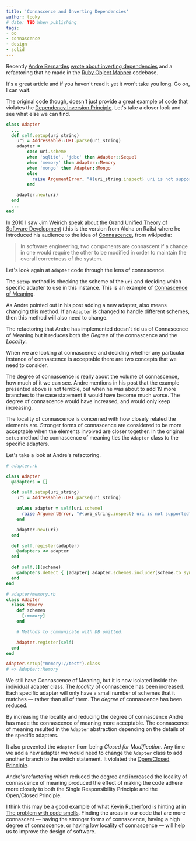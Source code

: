```yaml
---
title: 'Connascence and Inverting Dependencies'
author: tooky
# date: TBD When publishing
tags:
- oo
- connascence
- design
- solid
---
```


Recently [Andre Bernardes][andre] [wrote about inverting
dependencies][inverting] and a refactoring that he made in the [Ruby Object
Mapper][rom] codebase.

It's a great article and if you haven't read it yet it won't take you long.
Go on, I can wait.

The original code though, doesn't just provide a great example of code that
violates the [Dependency Inversion Principle][DIP]. Let's take a closer look and
see what else we can find.

```ruby
class Adapter
  ...
  def self.setup(uri_string)
    uri = Addressable::URI.parse(uri_string)
    adapter =
        case uri.scheme
        when 'sqlite', 'jdbc' then Adapter::Sequel
        when 'memory' then Adapter::Memory
        when 'mongo' then Adapter::Mongo
        else
          raise ArgumentError, "#{uri_string.inspect} uri is not supported"
        end

    adapter.new(uri)
  end
  ...
end
```

In 2010 I saw Jim Weirich speak about the [Grand Unified Theory of Software
Development][GUT] (this is the version from Aloha on Rails) where he introduced
his audience to the idea of [Connascence][connascence], from wikipedia:

  > In software engineering, two components are connascent if a change in one
  > would require the other to be modified in order to maintain the overall
  > correctness of the system.

Let's look again at `Adapter` code through the lens of connascence.

The `setup` method is checking the scheme of the `uri` and deciding which
specific adapter to use in this instance. This is an example of [Connascence of
Meaning][CoM].

As Andre pointed out in his post adding a new adapter, also means changing this
method. If an `Adapter` is changed to handle different schemes, then this method
will also need to change.

The refactoring that Andre has implemented doesn't rid us of Connascence of
Meaning but it reduces both the *Degree* of the connascence and the *Locality*.

When we are looking at connascence and deciding whether any particular instance
of connascence is acceptable there are two concepts that we need to consider.

The degree of connascence is really about the volume of connascence, how much of
it we can see. Andre mentions in his post that the example presented above is
not terrible, but when he was about to add 19 more branches to the case
statement it would have become much worse. The degree of connascence would have
increased, and would only keep increasing.

The locality of connascence is concerned with how closely related the elements
are. Stronger forms of connascence are considered to be more acceptable when the
elements involved are closer together. In the original `setup` method the
connascence of meaning ties the `Adapter` class to the specific adapters.

Let's take a look at Andre's refactoring.

```ruby
# adapter.rb

class Adapter
  @adapters = []

  def self.setup(uri_string)
    uri = Addressable::URI.parse(uri_string)

    unless adapter = self[uri.scheme]
      raise ArgumentError, "#{uri_string.inspect} uri is not supported"
    end

    adapter.new(uri)
  end

  def self.register(adapter)
    @adapters << adapter
  end

  def self.[](scheme)
    @adapters.detect { |adapter| adapter.schemes.include?(scheme.to_sym) }
  end
end

# adapter/memory.rb
class Adapter
  class Memory
    def schemes
      [:memory]
    end

    # Methods to communicate with DB omitted.

    Adapter.register(self)
  end
end

Adapter.setup("memory://test").class
# => Adapter::Memory
```

We still have Connascence of Meaning, but it is now isolated inside the
individual adapter class. The *locality* of connascence has been increased. Each
specific adapter will only have a small number of schemes that it matches
&mdash; rather than all of them. The *degree* of connascence has been reduced.

By increasing the locality and reducing the degree of connascence Andre has made
the connascence of meaning more acceptable. The connascence of meaning resulted
in the `Adapter` abstraction depending on the details of the specific adapters.

It also prevented the `Adapter` from being *Closed for Modification*. Any time
we add a new adapter we would need to change the `Adapter` class to add another
branch to the switch statement. It violated the [Open/Closed Principle][ocp].

Andre's refactoring which reduced the degree and increased the locality of
connascence of meaning produced the effect of making the code adhere more
closely to both the Single Responsibility Principle and the Open/Closed
Principle.

I think this may be a good example of what [Kevin Rutherford][kevin] is hinting
at in [The problem with code smells][smells]. Finding the areas in our code that
are more connascent &mdash; having the stronger forms of connascence, having
a high degree of connascence, or having low locality of connascence &mdash; will
help us to improve the design of software.

[andre]: http://twitter.com/abernardes
[inverting]: http://abernardes.github.io/2014/11/04/inverting-dependencies.html
[rom]: http://rom-rb.org
[DIP]: http://en.wikipedia.org/wiki/Dependency_inversion_principle
[GUT]: http://vimeo.com/10837903
[connascence]: http://en.wikipedia.org/wiki/Connascence_(computer_programming)
[CoM]: http://en.wikipedia.org/wiki/Connascence_(computer_programming)#Connascence_of_Meaning_.28CoM.29
[ocp]: http://en.wikipedia.org/wiki/Open/closed_principle
[kevin]: http://twitter.com/kevinrutherford
[smells]: http://silkandspinach.net/2012/09/03/the-problem-with-code-smells/

